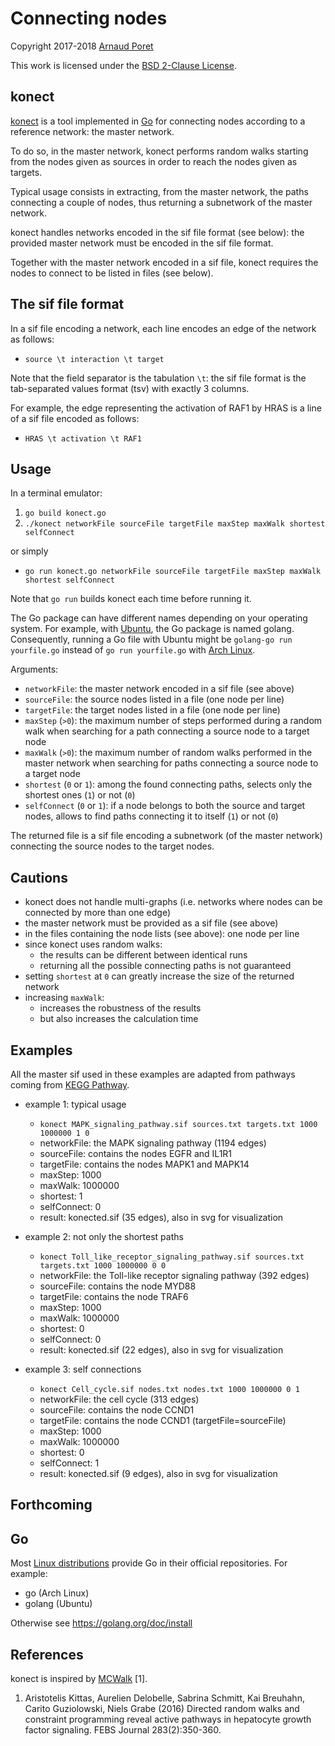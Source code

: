 # Connecting nodes

Copyright 2017-2018 [Arnaud Poret](https://github.com/arnaudporet)

This work is licensed under the [BSD 2-Clause License](https://raw.githubusercontent.com/arnaudporet/konect/master/license.txt).

## konect

[konect](https://github.com/arnaudporet/konect) is a tool implemented in [Go](https://golang.org) for connecting nodes according to a reference network: the master network.

To do so, in the master network, konect performs random walks starting from the nodes given as sources in order to reach the nodes given as targets.

Typical usage consists in extracting, from the master network, the paths connecting a couple of nodes, thus returning a subnetwork of the master network.

konect handles networks encoded in the sif file format (see below): the provided master network must be encoded in the sif file format.

Together with the master network encoded in a sif file, konect requires the nodes to connect to be listed in files (see below).

## The sif file format

In a sif file encoding a network, each line encodes an edge of the network as follows:
* `source \t interaction \t target`

Note that the field separator is the tabulation `\t`: the sif file format is the tab-separated values format (tsv) with exactly 3 columns.

For example, the edge representing the activation of RAF1 by HRAS is a line of a sif file encoded as follows:
* `HRAS \t activation \t RAF1`

## Usage

In a terminal emulator:
1. `go build konect.go`
2. `./konect networkFile sourceFile targetFile maxStep maxWalk shortest selfConnect`

or simply
* `go run konect.go networkFile sourceFile targetFile maxStep maxWalk shortest selfConnect`

Note that `go run` builds konect each time before running it.

The Go package can have different names depending on your operating system. For example, with [Ubuntu](https://www.ubuntu.com), the Go package is named golang. Consequently, running a Go file with Ubuntu might be `golang-go run yourfile.go` instead of `go run yourfile.go` with [Arch Linux](https://www.archlinux.org).

Arguments:
* `networkFile`: the master network encoded in a sif file (see above)
* `sourceFile`: the source nodes listed in a file (one node per line)
* `targetFile`: the target nodes listed in a file (one node per line)
* `maxStep` (`>0`): the maximum number of steps performed during a random walk when searching for a path connecting a source node to a target node
* `maxWalk` (`>0`): the maximum number of random walks performed in the master network when searching for paths connecting a source node to a target node
* `shortest` (`0` or `1`): among the found connecting paths, selects only the shortest ones (`1`) or not (`0`)
* `selfConnect` (`0` or `1`): if a node belongs to both the source and target nodes, allows to find paths connecting it to itself (`1`) or not (`0`)

The returned file is a sif file encoding a subnetwork (of the master network) connecting the source nodes to the target nodes.

## Cautions

* konect does not handle multi-graphs (i.e. networks where nodes can be connected by more than one edge)
* the master network must be provided as a sif file (see above)
* in the files containing the node lists (see above): one node per line
* since konect uses random walks:
    * the results can be different between identical runs
    * returning all the possible connecting paths is not guaranteed
* setting `shortest` at `0` can greatly increase the size of the returned network
* increasing `maxWalk`:
    * increases the robustness of the results
    * but also increases the calculation time

## Examples

All the master sif used in these examples are adapted from pathways coming from [KEGG Pathway](http://www.genome.jp/kegg/pathway.html).

* example 1: typical usage
    * `konect MAPK_signaling_pathway.sif sources.txt targets.txt 1000 1000000 1 0`
    * networkFile: the MAPK signaling pathway (1194 edges)
    * sourceFile: contains the nodes EGFR and IL1R1
    * targetFile: contains the nodes MAPK1 and MAPK14
    * maxStep: 1000
    * maxWalk: 1000000
    * shortest: 1
    * selfConnect: 0
    * result: konected.sif (35 edges), also in svg for visualization

* example 2: not only the shortest paths
    * `konect Toll_like_receptor_signaling_pathway.sif sources.txt targets.txt 1000 1000000 0 0`
    * networkFile: the Toll-like receptor signaling pathway (392 edges)
    * sourceFile: contains the node MYD88
    * targetFile: contains the node TRAF6
    * maxStep: 1000
    * maxWalk: 1000000
    * shortest: 0
    * selfConnect: 0
    * result: konected.sif (22 edges), also in svg for visualization

* example 3: self connections
    * `konect Cell_cycle.sif nodes.txt nodes.txt 1000 1000000 0 1`
    * networkFile: the cell cycle (313 edges)
    * sourceFile: contains the node CCND1
    * targetFile: contains the node CCND1 (targetFile=sourceFile)
    * maxStep: 1000
    * maxWalk: 1000000
    * shortest: 0
    * selfConnect: 1
    * result: konected.sif (9 edges), also in svg for visualization

## Forthcoming

## Go

Most [Linux distributions](https://distrowatch.com) provide Go in their official repositories. For example:
* go (Arch Linux)
* golang (Ubuntu)

Otherwise see https://golang.org/doc/install

## References

konect is inspired by [MCWalk](https://bitbucket.org/akittas/biosubg) [1].

1. Aristotelis Kittas, Aurelien Delobelle, Sabrina Schmitt, Kai Breuhahn, Carito Guziolowski, Niels Grabe (2016) Directed random walks and constraint programming reveal active pathways in hepatocyte growth factor signaling. FEBS Journal 283(2):350-360.
